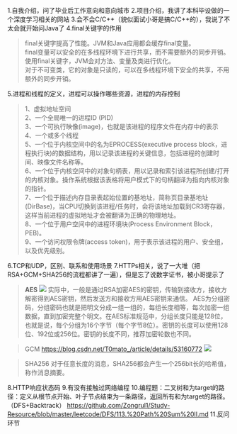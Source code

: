 1.自我介绍，问了毕业后工作意向和意向城市
2.项目介绍，我讲了本科毕设做的一个深度学习相关的网站
3.会不会C/C++（貌似面试小哥是搞C/C++的），我说了不太会就开始问Java了
4.final关键字的作用
> final关键字提高了性能。JVM和Java应用都会缓存final变量。  
> final变量可以安全的在多线程环境下进行共享，而不需要额外的同步开销。  
> 使用final关键字，JVM会对方法、变量及类进行优化。  
> 对于不可变类，它的对象是只读的，可以在多线程环境下安全的共享，不用额外的同步开销。  

5.进程和线程的定义，进程可以操作哪些资源，进程的内存控制

> 1、虚拟地址空间  
> 2、一个全局唯一的进程ID (PID)  
> 3、一个可执行映像(image)，也就是该进程的程序文件在内存中的表示  
> 4、一个或多个线程  
> 5、一个位于内核空间中的名为EPROCESS(executive process block，进程执行块)的数据结构，用以记录该进程的关键信息，包括进程的创建时间、映像文件名称等。  
> 6、一个位于内核空间中的对象句柄表，用以记录和索引该进程所创建/打开的内核对象。操作系统根据该表格将用户模式下的句柄翻译为指向内核对象的指针。  
> 7、一个位于描述内存目录表起始位置的基地址，简称页目录基地址(DirBase)，当CPU切换到该进程/任务时，会将该地址加载到CR3寄存器，这样当前进程的虚拟地址才会被翻译为正确的物理地址。  
> 8、一个位于用户空间中的进程环境块(Process Environment Block， PEB)。  
> 9、一个访问权限令牌(access token)，用于表示该进程的用户、安全组，以及优先级别。

6.TCP和UDP，区别、联系和使用场景
7.HTTPs相关，说了一大堆（把RSA+GCM+SHA256的流程都讲了一遍），但是忘了说数字证书，被小哥提示了  
> **AES**
> ![](https://imgconvert.csdnimg.cn/aHR0cDovL2ltZy5ibG9nLmNzZG4ubmV0LzIwMTcwMjE5MDgyOTA5Njg4?x-oss-process=image/format,png)
> 实际中，一般是通过RSA加密AES的密钥，传输到接收方，接收方解密得到AES密钥，然后发送方和接收方用AES密钥来通信。
> AES为分组密码，分组密码也就是把明文分成一组一组的，每组长度相等，每次加密一组数据，直到加密完整个明文。在AES标准规范中，分组长度只能是128位，也就是说，每个分组为16个字节（每个字节8位）。密钥的长度可以使用128位、192位或256位。密钥的长度不同，推荐加密轮数也不同。

> GCM
> https://blog.csdn.net/T0mato_/article/details/53160772
![](https://img-blog.csdn.net/20161116105930631?watermark/2/text/aHR0cDovL2Jsb2cuY3Nkbi5uZXQv/font/5a6L5L2T/fontsize/400/fill/I0JBQkFCMA==/dissolve/70/gravity/Center)

> SHA256
> 对于任意长度的消息，SHA256都会产生一个256bit长的哈希值，称作消息摘要。


8.HTTP响应状态码
9.有没有接触过网络编程
10.编程题：二叉树和为target的路径：定义从根节点开始、叶子节点结束为一条路径，返回所有和为target的路径。（DFS+Backtrack） 
https://github.com/Zongrul1/Study-Resource/blob/master/leetcode/DFS/113.%20Path%20Sum%20II.md
11.反问环节
